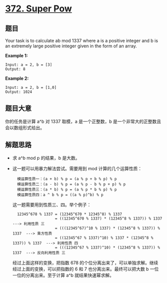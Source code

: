 # [372. Super Pow](https://leetcode.com/problems/super-pow/)


## 题目

Your task is to calculate ab mod 1337 where a is a positive integer and b is an extremely large positive integer given in the form of an array.

**Example 1:**

    Input: a = 2, b = [3]
    Output: 8

**Example 2:**

    Input: a = 2, b = [1,0]
    Output: 1024


## 题目大意


你的任务是计算 a^b 对 1337 取模，a 是一个正整数，b 是一个非常大的正整数且会以数组形式给出。

## 解题思路

- 求 a^b mod p 的结果，b 是大数。
- 这一题可以用暴力解法尝试。需要用到 mod 计算的几个运算性质：

        模运算性质一：(a + b) % p = (a % p + b % p) % p
        模运算性质二：(a - b) % p = (a % p - b % p + p) % p
        模运算性质三：(a * b) % p = (a % p * b % p) % p
        模运算性质四：a ^ b % p = ((a % p)^b) % p

    这一题需要用到性质三、四。举个例子：

        12345^678 % 1337 = (12345^670 * 12345^8) % 1337
                         = ((12345^670 % 1337) * (12345^8 % 1337)) % 1337  ---> 利用性质 三
                         = (((12345^67)^10 % 1337) * (12345^8 % 1337)) % 1337  ---> 乘方性质
                         = ((12345^67 % 1337)^10) % 1337 * (12345^8 % 1337)) % 1337  ---> 利用性质 四
                         = (((12345^67 % 1337)^10) * (12345^8 % 1337)) % 1337  ---> 反向利用性质 三

    经过上面这样的变换，把指数 678 的个位分离出来了，可以单独求解。继续经过上面的变换，可以把指数的 6 和 7 也分离出来。最终可以把大数 b 一位一位的分离出来。至于计算 a^b 就结果快速幂求解。
